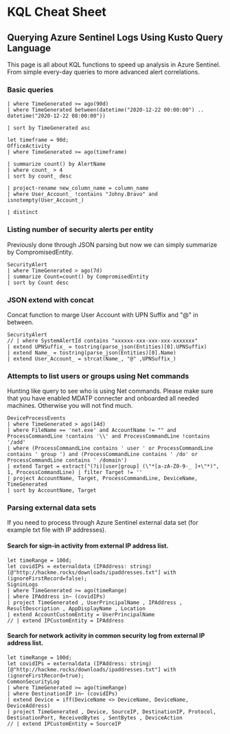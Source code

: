 # KQL Cheat Sheet

## Querying Azure Sentinel Logs Using Kusto Query Language

This page is all about KQL functions to speed up analysis in Azure Sentinel. From simple every-day queries to more advanced alert correlations.


### Basic queries
```
| where TimeGenerated >= ago(90d)
| where TimeGenerated between(datetime("2020-12-22 00:00:00") .. datetime("2020-12-22 08:00:00"))

| sort by TimeGenerated asc

let timeframe = 90d;
OfficeActivity
| where TimeGenerated >= ago(timeframe)

| summarize count() by AlertName
| where count_ > 4
| sort by count_ desc 

| project-rename new_column_name = column_name
| where User_Account_ !contains "Johny.Bravo" and isnotempty(User_Account_)

| distinct
```

### Listing number of security alerts per entity
Previously done through JSON parsing but now we can simply summarize by CompromisedEntity.

```
SecurityAlert
| where TimeGenerated > ago(7d)
| summarize Count=count() by CompromisedEntity
| sort by Count desc 
```
### JSON extend with concat
Concat function to marge User Account with UPN Suffix and "@" in between.

```
SecurityAlert
// | where SystemAlertId contains "xxxxxx-xxx-xxx-xxx-xxxxxxx"
| extend UPNSuffix_ = tostring(parse_json(Entities)[0].UPNSuffix)
| extend Name_ = tostring(parse_json(Entities)[0].Name)
| extend User_Account_ = strcat(Name_, "@" ,UPNSuffix_)
```

### Attempts to list users or groups using Net commands
Hunting like query to see who is using Net commands. Please make sure that you have enabled MDATP connecter and onboarded all needed machines. Otherwise you will not find much.

```
DeviceProcessEvents 
| where TimeGenerated > ago(14d) 
| where FileName == 'net.exe' and AccountName != "" and ProcessCommandLine !contains '\\' and ProcessCommandLine !contains '/add' 
| where (ProcessCommandLine contains ' user ' or ProcessCommandLine contains ' group ') and (ProcessCommandLine contains ' /do' or ProcessCommandLine contains ' /domain') 
| extend Target = extract("(?i)[user|group] (\"*[a-zA-Z0-9-_ ]+\"*)", 1, ProcessCommandLine) | filter Target != '' 
| project AccountName, Target, ProcessCommandLine, DeviceName, TimeGenerated 
| sort by AccountName, Target
```

### Parsing external data sets
If you need to process through Azure Sentinel external data set (for example txt file with IP addresses).

#### Search for sign-in activity from external IP address list.

```
let timeRange = 100d;
let covidIPs = externaldata (IPAddress: string) [@"http://hackme.rocks/downloads/ipaddresses.txt"] with (ignoreFirstRecord=false);
SigninLogs
| where TimeGenerated >= ago(timeRange)
| where IPAddress in~ (covidIPs)
| project TimeGenerated , UserPrincipalName , IPAddress , ResultDescription , AppDisplayName , Location
| extend AccountCustomEntity = UserPrincipalName
// | extend IPCustomEntity = IPAddress
```

#### Search for network activity in common security log from external IP address list.

```
let timeRange = 100d;
let covidIPs = externaldata (IPAddress: string) [@"http://hackme.rocks/downloads/ipaddresses.txt"] with (ignoreFirstRecord=true);
CommonSecurityLog
| where TimeGenerated >= ago(timeRange)
| where DestinationIP in~ (covidIPs)
| extend Device = iff(DeviceName <> DeviceName, DeviceName, DeviceAddress)
| project TimeGenerated , Device, SourceIP, DestinationIP, Protocol, DestinationPort, ReceivedBytes , SentBytes , DeviceAction
// | extend IPCustomEntity = SourceIP
```





